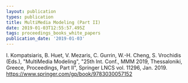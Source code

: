 ```yaml
---
layout: publication
types: publication
title: MultiMedia Modeling (Part II)
date: 2019-01-03T12:55:57.495Z
tags: proceedings_books_white_papers
publication_date: '2019-01-03'
---
```

I. Kompatsiaris, B. Huet, V. Mezaris, C. Gurrin, W.-H. Cheng, S. Vrochidis (Eds.), "MultiMedia Modeling", "25th Int. Conf., MMM 2019, Thessaloniki, Greece, Proceedings, Part II", Springer LNCS vol. 11296, Jan. 2019. <https://www.springer.com/gp/book/9783030057152>
